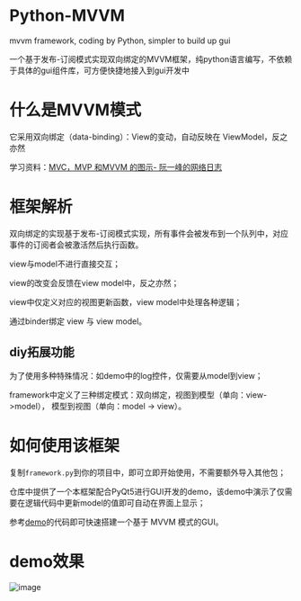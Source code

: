 # Python-MVVM
mvvm framework, coding by Python, simpler to build up gui

一个基于发布-订阅模式实现双向绑定的MVVM框架，纯python语言编写，不依赖于具体的gui组件库，可方便快捷地接入到gui开发中

# 什么是MVVM模式

它采用双向绑定（data-binding）：View的变动，自动反映在 ViewModel，反之亦然

学习资料：[MVC，MVP 和MVVM 的图示- 阮一峰的网络日志](https://www.ruanyifeng.com/blog/2015/02/mvcmvp_mvvm.html)

# 框架解析

双向绑定的实现基于发布-订阅模式实现，所有事件会被发布到一个队列中，对应事件的订阅者会被激活然后执行函数。

view与model不进行直接交互；

view的改变会反馈在view model中，反之亦然；

view中仅定义对应的视图更新函数，view model中处理各种逻辑；

通过binder绑定 view 与 view model。

## diy拓展功能

为了使用多种特殊情况：如demo中的log控件，仅需要从model到view；

framework中定义了三种绑定模式：双向绑定，视图到模型（单向：view->model）， 模型到视图（单向：model -> view）。

# 如何使用该框架

复制`framework.py`到你的项目中，即可立即开始使用，不需要额外导入其他包；

仓库中提供了一个本框架配合PyQt5进行GUI开发的demo，该demo中演示了仅需要在逻辑代码中更新model的值即可自动在界面上显示；

参考[demo](https://github.com/noonbiteun/Python-MVVM/tree/master/demo)的代码即可快速搭建一个基于 MVVM 模式的GUI。

# demo效果
![image](https://github.com/noonbiteun/Python-MVVM/blob/master/demo.gif)
